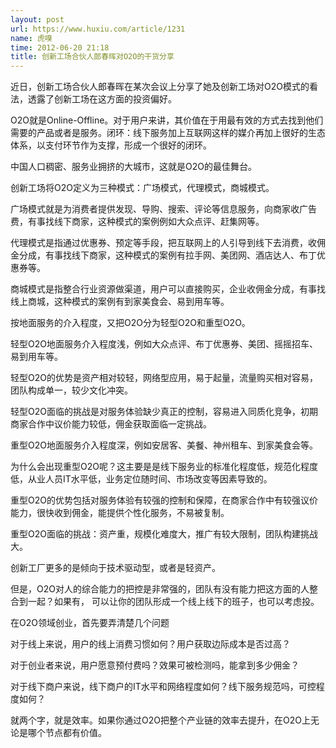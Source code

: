 ```yaml
---
layout: post
url: https://www.huxiu.com/article/1231
name: 虎嗅
time: 2012-06-20 21:18
title: 创新工场合伙人郎春晖对O2O的干货分享
---
```

近日，创新工场合伙人郎春晖在某次会议上分享了她及创新工场对O2O模式的看法，透露了创新工场在这方面的投资偏好。

O2O就是Online-Offline。对于用户来讲，其价值在于用最有效的方式去找到他们需要的产品或者是服务。闭环：线下服务加上互联网这样的媒介再加上很好的生态体系，以支付环节作为支撑，形成一个很好的闭环。

中国人口稠密、服务业拥挤的大城市，这就是O2O的最佳舞台。

创新工场将O2O定义为三种模式：广场模式，代理模式，商城模式。

广场模式就是为消费者提供发现、导购、搜索、评论等信息服务，向商家收广告费，有事找线下商家，这种模式的案例例如大众点评、赶集网等。

代理模式是指通过优惠券、预定等手段，把互联网上的人引导到线下去消费，收佣金分成，有事找线下商家，这种模式的案例有拉手网、美团网、酒店达人、布丁优惠券等。

商城模式是指整合行业资源做渠道，用户可以直接购买，企业收佣金分成，有事找线上商城，这种模式的案例有到家美食会、易到用车等。

按地面服务的介入程度，又把O2O分为轻型O2O和重型O2O。

轻型O2O地面服务介入程度浅，例如大众点评、布丁优惠券、美团、摇摇招车、易到用车等。

轻型O2O的优势是资产相对较轻，网络型应用，易于起量，流量购买相对容易，团队构成单一，较少文化冲突。

轻型O2O面临的挑战是对服务体验缺少真正的控制，容易进入同质化竞争，初期商家合作中议价能力较低，佣金获取面临一定挑战。

重型O2O地面服务介入程度深，例如安居客、美餐、神州租车、到家美食会等。

为什么会出现重型O2O呢？这主要是是线下服务业的标准化程度低，规范化程度低，从业人员IT水平低，业务定位随时间、市场改变等因素导致的。

重型O2O的优势包括对服务体验有较强的控制和保障，在商家合作中有较强议价能力，很快收到佣金，能提供个性化服务，不易被复制。

重型O2O面临的挑战：资产重，规模化难度大，推广有较大限制，团队构建挑战大。

创新工厂更多的是倾向于技术驱动型，或者是轻资产。

但是，O2O对人的综合能力的把控是非常强的，团队有没有能力把这方面的人整合到一起？如果有， 可以让你的团队形成一个线上线下的班子，也可以考虑投。

在O2O领域创业，首先要弄清楚几个问题

对于线上来说，用户的线上消费习惯如何？用户获取边际成本是否过高？

对于创业者来说，用户愿意预付费吗？效果可被检测吗，能拿到多少佣金？

对于线下商户来说，线下商户的IT水平和网络程度如何？线下服务规范吗，可控程度如何？

就两个字，就是效率。如果你通过O2O把整个产业链的效率去提升，在O2O上无论是哪个节点都有价值。

